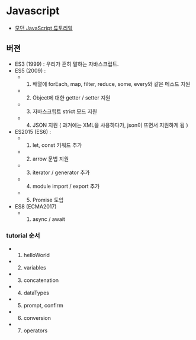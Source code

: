 # Javascript

- [모던 JavaScript 튜토리얼](https://ko.javascript.info/hello-world)

## 버젼

- ES3 (1999) : 우리가 흔히 말하는 자바스크립트.
- ES5 (2009) :
  - 1. 배열에 forEach, map, filter, reduce, some, every와 같은 메소드 지원
  - 2. Object에 대한 getter / setter 지원
  - 3. 자바스크립트 strict 모드 지원
  - 4. JSON 지원 ( 과거에는 XML을 사용하다가, json이 뜨면서 지원하게 됨 )
- ES2015 (ES6) :
  - 1. let, const 키워드 추가
  - 2. arrow 문법 지원
  - 3. iterator / generator 추가
  - 4. module import / export 추가
  - 5. Promise 도입
- ES8 (ECMA2017)
  - 1. async / await

### tutorial 순서

- 1. helloWorld
- 2. variables
- 3. concatenation
- 4. dataTypes
- 5. prompt, confirm
- 6. conversion
- 7. operators
